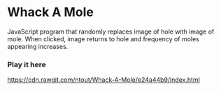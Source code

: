 # Whack A Mole

JavaScript program that randomly replaces image of hole with image of mole.  When clicked, image returns to hole and frequency of moles appearing increases.

### Play it here
https://cdn.rawgit.com/ntout/Whack-A-Mole/e24a44b9/index.html
